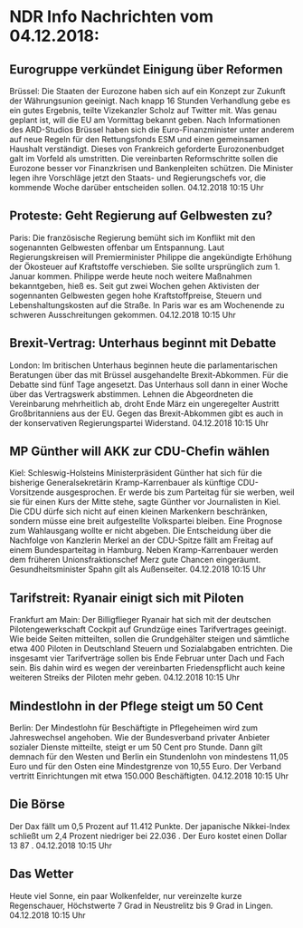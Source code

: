 # NDR Info Nachrichten vom 04.12.2018:


## Eurogruppe verkündet Einigung über Reformen
Brüssel: Die Staaten der Eurozone haben sich auf ein Konzept zur Zukunft der Währungsunion geeinigt. Nach knapp 16 Stunden Verhandlung gebe es ein gutes Ergebnis, teilte Vizekanzler Scholz auf Twitter mit. Was genau geplant ist, will die EU am Vormittag bekannt geben. Nach Informationen des ARD-Studios Brüssel haben sich die Euro-Finanzminister unter anderem auf neue Regeln für den Rettungsfonds ESM und einen gemeinsamen Haushalt verständigt. Dieses von Frankreich geforderte Eurozonenbudget galt im Vorfeld als umstritten. Die vereinbarten Reformschritte sollen die Eurozone besser vor Finanzkrisen und Bankenpleiten schützen. Die Minister legen ihre Vorschläge jetzt den Staats- und Regierungschefs vor, die kommende Woche darüber entscheiden sollen. 04.12.2018 10:15 Uhr 

## Proteste: Geht Regierung auf Gelbwesten zu?
Paris: Die französische Regierung bemüht sich im Konflikt mit den sogenannten Gelbwesten offenbar um Entspannung. Laut Regierungskreisen will Premierminister Philippe die angekündigte Erhöhung der Ökosteuer auf Kraftstoffe verschieben. Sie sollte ursprünglich zum 1. Januar kommen. Philippe werde heute noch weitere Maßnahmen bekanntgeben, hieß es. Seit gut zwei Wochen gehen Aktivisten der sogennanten Gelbwesten gegen hohe Kraftstoffpreise, Steuern und Lebenshaltungskosten auf die Straße. In Paris war es am Wochenende zu schweren Ausschreitungen gekommen. 04.12.2018 10:15 Uhr 

## Brexit-Vertrag: Unterhaus beginnt mit Debatte
London: Im britischen Unterhaus beginnen heute die parlamentarischen Beratungen über das mit Brüssel ausgehandelte Brexit-Abkommen. Für die Debatte sind fünf Tage angesetzt. Das Unterhaus soll dann in einer Woche über das Vertragswerk abstimmen. Lehnen die Abgeordneten die Vereinbarung mehrheitlich ab, droht Ende März ein ungeregelter Austritt Großbritanniens aus der EU. Gegen das Brexit-Abkommen gibt es auch in der konservativen Regierungspartei Widerstand. 04.12.2018 10:15 Uhr 

## MP Günther will AKK zur CDU-Chefin wählen
Kiel:			Schleswig-Holsteins Ministerpräsident Günther hat sich für die bisherige Generalsekretärin Kramp-Karrenbauer als künftige CDU-Vorsitzende ausgesprochen. Er werde bis zum Parteitag für sie werben, weil sie für einen Kurs der Mitte stehe, sagte Günther vor Journalisten in Kiel. Die CDU dürfe sich nicht auf einen kleinen Markenkern beschränken, sondern müsse eine breit aufgestellte Volkspartei bleiben. Eine Prognose zum Wahlausgang wollte er nicht abgeben. Die Entscheidung über die Nachfolge von Kanzlerin Merkel an der CDU-Spitze fällt am Freitag auf einem Bundesparteitag in Hamburg. Neben Kramp-Karrenbauer werden dem früheren Unionsfraktionschef Merz gute Chancen eingeräumt. Gesundheitsminister Spahn gilt als Außenseiter. 04.12.2018 10:15 Uhr 

## Tarifstreit: Ryanair einigt sich mit Piloten
Frankfurt am Main: Der Billigflieger Ryanair hat sich mit der deutschen Pilotengewerkschaft Cockpit auf  Grundzüge eines Tarifvertrages geeinigt. Wie beide Seiten mitteilten, sollen die Grundgehälter steigen und sämtliche etwa 400 Piloten in Deutschland Steuern und Sozialabgaben entrichten. Die insgesamt vier Tarifverträge sollen bis Ende Februar unter Dach und Fach sein. Bis dahin wird es wegen der vereinbarten Friedenspflicht auch keine weiteren Streiks der Piloten mehr geben. 04.12.2018 10:15 Uhr 

## Mindestlohn in der Pflege steigt um 50 Cent
Berlin: Der Mindestlohn für Beschäftigte in Pflegeheimen wird zum Jahreswechsel angehoben. Wie der Bundesverband privater Anbieter sozialer Dienste mitteilte, steigt er um 50 Cent pro Stunde. Dann gilt demnach für den Westen und Berlin ein Stundenlohn von mindestens 11,05 Euro und für den Osten eine Mindestgrenze von 10,55 Euro. Der Verband vertritt Einrichtungen mit etwa 150.000 Beschäftigten. 04.12.2018 10:15 Uhr 

## Die Börse
Der Dax fällt um  0,5  Prozent auf  11.412  Punkte. Der japanische Nikkei-Index schließt um  2,4  Prozent niedriger bei  22.036 . Der Euro kostet einen Dollar  13 87 . 04.12.2018 10:15 Uhr 

## Das Wetter
Heute viel Sonne, ein paar Wolkenfelder, nur vereinzelte kurze Regenschauer, Höchstwerte 7 Grad in Neustrelitz bis 9 Grad in Lingen. 04.12.2018 10:15 Uhr 

